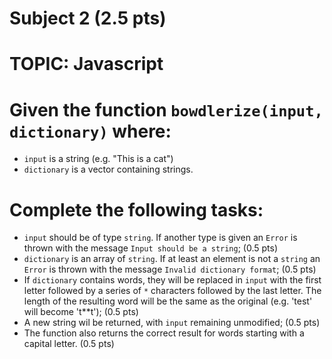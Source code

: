 # Subject 2 (2.5 pts)
# TOPIC: Javascript

# Given the function `bowdlerize(input, dictionary)` where:
- `input` is a string (e.g. "This is a cat")
- `dictionary` is a vector containing strings.

# Complete the following tasks:
- `input` should be of type `string`. If another type is given an `Error` is thrown with the message `Input should be a string`; (0.5 pts)
- `dictionary` is an array of `string`. If at least an element is not a `string` an `Error` is thrown with the message `Invalid dictionary format`; (0.5 pts)
- If `dictionary` contains words, they will be replaced in `input` with the first letter followed by a series of  `*` characters followed by the last letter. The length of the resulting word will be the same as the original (e.g. 'test' will become 't**t'); (0.5 pts)
- A new string wil be returned, with `input` remaining unmodified; (0.5 pts)
- The function also returns the correct result for words starting with a capital letter. (0.5 pts)